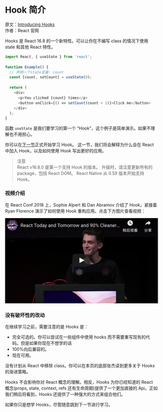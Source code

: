 # Hook 简介

原文：[Introducing Hooks](https://reactjs.org/docs/hooks-intro.html)  
作者：React 官网

Hooks 是 React 16.8 的一个新特性。可以让你在不编写 class 的情况下使用 state 和其他 React 特性。

```js
import React, { useState } from 'react';

function Example() {
  // 声明一个state变量: count
  const [count, setCount] = useState(0);

  return (
    <div>
      <p>You clicked {count} times</p>
      <button onClick={() => setCount(count + 1)}>Click me</button>
    </div>
  );
}
```

函数 `useState` 是我们要学习的第一个 “Hook”，这个例子是简单演示。如果不理解也不用担心。

你可以在[下一节]()正式开始学习 Hook。 这一节，我们将会解释为什么会在 React 中加入 Hook，以及如何使用 Hook 写出更好的应用。

> 注意  
> React v16.8.0 是第一个支持 Hook 的版本。 升级时，请注意更新所有的 package，包括 React DOM。 React Native 从 0.59 版本开始支持 Hook。

### 视频介绍

在 React Conf 2018 上，Sophie Alpert 和 Dan Abramov 介绍了 Hook，紧接着 Ryan Florence 演示了如何使用 Hook 重构应用。点击下方图片查看视频：

[![](https://raw.githubusercontent.com/dream-approaching/pictureMaps/master/img/20200117162700.png)](https://www.youtube.com/watch?v=dpw9EHDh2bM&feature=youtu.be)

### 没有破坏性的改动

在继续学习之前，需要注意的是 Hooks 是：

- 完全可选的。你可以尝试在一些组件中使用 hooks 而不需要重写现有的代码。但是如果你现在不想学的话
- 100%向后兼容的。
- 现在可用。

没有计划从 React 中移除 class。你可以在本页的底部张杰读到更多关于 Hooks 的渐进策略。

Hooks 不会影响你对 React 概念的理解。相反，Hooks 为你已经知道的 React 概念(props, state, context, refs 还有生命周期)提供了一个更加直接的 Api。正如我们稍后将看到，Hooks 还提供了一种强大的方式来组合他们。

如果你只是想学 Hooks，尽管随意跳到下一节进行学习。
